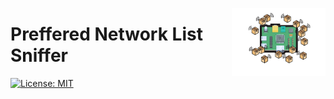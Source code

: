 <img width="150" align="right" src="./resources/rpis_logo.png"></img>
# Preffered Network List Sniffer
[![License: MIT](https://img.shields.io/badge/License-MIT-blue.svg)](https://opensource.org/licenses/MIT)
